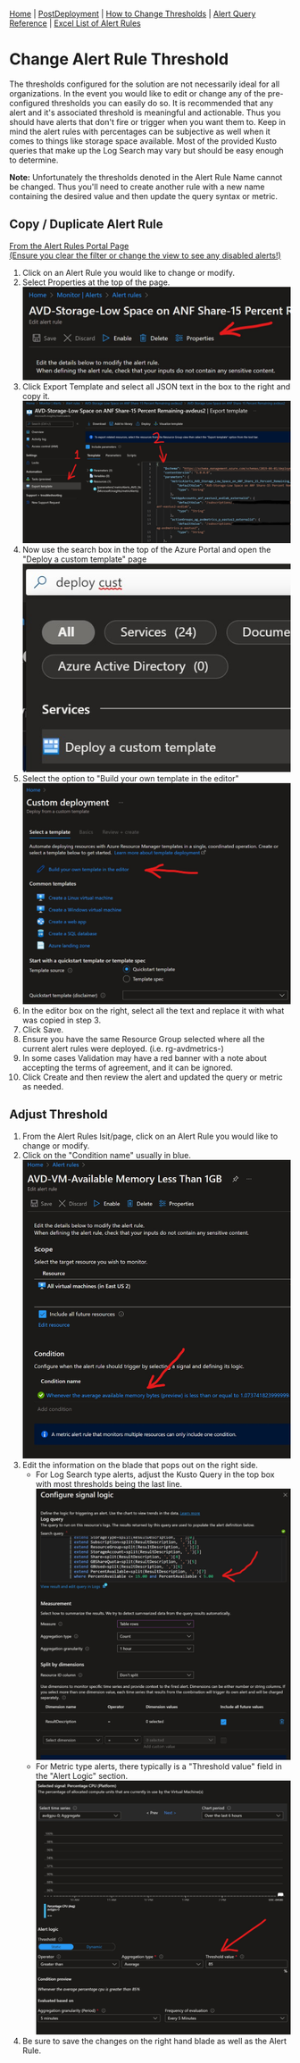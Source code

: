 [Home](./README.md) | [PostDeployment](./PostDeploy.md) | [How to Change Thresholds](./ChangeAlertThreshold.md) | [Alert Query Reference](./AlertQueryReference.md) | [Excel List of Alert Rules](https://github.com/JCoreMS/AVDAlerts/raw/main/references/alerts.xlsx)

# Change Alert Rule Threshold

The thresholds configured for the solution are not necessarily ideal for all organizations.  In the event you would like to edit or change any of the pre-configured thresholds you can easily do so.  It is recommended that any alert and it's associated threshold is meaningful and actionable. Thus you should have alerts that don't fire or trigger when you want them to.  Keep in mind the alert rules with percentages can be subjective as well when it comes to things like storage space available. Most of the provided Kusto queries that make up the Log Search may vary but should be easy enough to determine.  

__Note:__ Unfortunately the thresholds denoted in the Alert Rule Name cannot be changed. Thus you'll need to create another rule with a new name containing the desired value and then update the query syntax or metric.  

## Copy / Duplicate Alert Rule

[From the Alert Rules Portal Page](https://portal.azure.com/#blade/Microsoft_Azure_Monitoring/AzureMonitoringBrowseBlade/alertsV2)  
[(Ensure you clear the filter or change the view to see any disabled alerts!)](./PostDeploy.md)

1. Click on an Alert Rule you would like to change or modify.  
2. Select Properties at the top of the page.  
![Screenshot](./images/AVDAlerts-AlertRulesProperties.jpg)  
3. Click Export Template and select all JSON text in the box to the right and copy it.
![Screenshot](./images/AVDAlerts-AlertRulesProperties2.jpg)
4. Now use the search box in the top of the Azure Portal and open the "Deploy a custom template" page
![Screenshot](./images/AVDAlerts-AlertRulesCopy1.jpg)
5. Select the option to "Build your own template in the editor"
![Screenshot](./images/AVDAlerts-AlertRulesCopy2.jpg)
6. In the editor box on the right, select all the text and replace it with what was copied in step 3.
7. Click Save.
8. Ensure you have the same Resource Group selected where all the current alert rules were deployed. (i.e. rg-avdmetrics-)
9. In some cases Validation may have a red banner with a note about accepting the terms of agreement, and it can be ignored.
10. Click Create and then review the alert and updated the query or metric as needed.  

## Adjust Threshold

1. From the Alert Rules lsit/page, click on an Alert Rule you would like to change or modify.  
2. Click on the "Condition name" usually in blue.  
![Screenshot](./images/AVDAlerts-AlertRulesChange.jpg)  
3. Edit the information on the blade that pops out on the right side.  
    - For Log Search type alerts, adjust the Kusto Query in the top box with most thresholds being the last line.  
    ![Screenshot](./images/AVDAlerts-AlertRulesChangeLogbased.jpg)  
    - For Metric type alerts, there typically is a "Threshold value" field in the "Alert Logic" section.  
    ![Screenshot](./images/AVDAlerts-AlertRulesChangeMetricbased.jpg) 
4. Be sure to save the changes on the right hand blade as well as the Alert Rule.  
